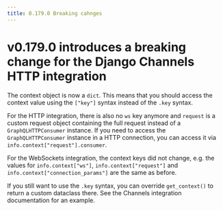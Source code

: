 ```yaml
---
title: 0.179.0 Breaking cahnges
---
```


# v0.179.0 introduces a breaking change for the Django Channels HTTP integration

The context object is now a `dict`. This means that you should access the context
value using the `["key"]` syntax instead of the `.key` syntax.

For the HTTP integration, there is also no `ws` key anymore and `request` is a custom
request object containing the full request instead of a `GraphQLHTTPConsumer` instance.
If you need to access the `GraphQLHTTPConsumer` instance in a HTTP connection, you can
access it via `info.context["request"].consumer`.

For the WebSockets integration, the context keys did not change, e.g. the values for
`info.context["ws"]`, `info.context["request"]` and `info.context["connection_params"]`
are the same as before.

If you still want to use the `.key` syntax, you can override `get_context()`
to return a custom dataclass there. See the Channels integration documentation
for an example.
